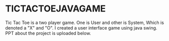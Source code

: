 # TICTACTOEJAVAGAME
Tic Tac Toe is a two player game. One is User and other is System, Which is denoted a "X" and "O". I created a user interface game using java swing. PPT about the project is uploaded below.
